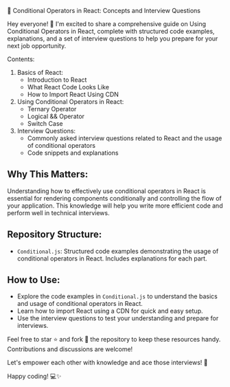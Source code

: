 🚀 Conditional Operators in React: Concepts and Interview Questions

Hey everyone! 👋 I'm excited to share a comprehensive guide on Using Conditional Operators in React, complete with structured code examples, explanations, and a set of interview questions to help you prepare for your next job opportunity.

Contents:
1. Basics of React:
    - Introduction to React
    - What React Code Looks Like
    - How to Import React Using CDN
2. Using Conditional Operators in React:
    - Ternary Operator
    - Logical && Operator
    - Switch Case
3. Interview Questions:
    - Commonly asked interview questions related to React and the usage of conditional operators
    - Code snippets and explanations

## Why This Matters:
Understanding how to effectively use conditional operators in React is essential for rendering components conditionally and controlling the flow of your application. This knowledge will help you write more efficient code and perform well in technical interviews.

## Repository Structure:
- `Conditional.js`: Structured code examples demonstrating the usage of conditional operators in React. Includes explanations for each part.

## How to Use:
- Explore the code examples in `Conditional.js` to understand the basics and usage of conditional operators in React.
- Learn how to import React using a CDN for quick and easy setup.
- Use the interview questions to test your understanding and prepare for interviews.

Feel free to star ⭐️ and fork 🍴 the repository to keep these resources handy. Contributions and discussions are welcome!

Let's empower each other with knowledge and ace those interviews! 💪

Happy coding! 💻✨
